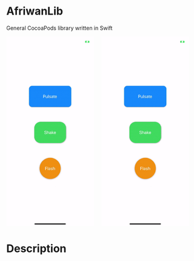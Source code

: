 # AfriwanLib
General CocoaPods library written in Swift

[<img src="https://github.com/AfriwanAhda/AfriwanLib/blob/master/images/demo.gif" width="231" height="500" alt="Afriwan Ahda"/>](https://diponten.com)
&nbsp; &nbsp;
[<img src="https://github.com/AfriwanAhda/AfriwanLib/blob/master/images/demo.gif" width="231" height="500" alt="Afriwan Ahda"/>](https://diponten.com)

# Description


